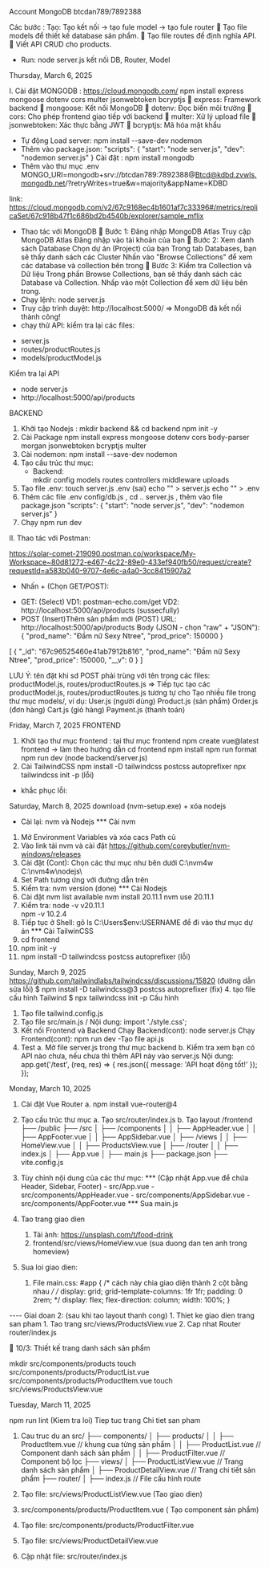 Account MongoDB btcdan789/7892388

Các bước : 
Tạo: Tạo kết nối -> tạo fule model -> tạo fule router
🔹 Tạo file models để thiết kế database sản phẩm.
🔹 Tạo file routes để định nghĩa API.
🔹 Viết API CRUD cho products.

- Run: node server.js kết nối DB, Router, Model

Thursday, March 6, 2025

I. Cài đặt MONGODB : https://cloud.mongodb.com/
npm install express mongoose dotenv cors multer jsonwebtoken bcryptjs
🔹 express: Framework backend
🔹 mongoose: Kết nối MongoDB
🔹 dotenv: Đọc biến môi trường
🔹 cors: Cho phép frontend giao tiếp với backend
🔹 multer: Xử lý upload file
🔹 jsonwebtoken: Xác thực bằng JWT
🔹 bcryptjs: Mã hóa mật khẩu
- Tự động Load server: npm install --save-dev nodemon
- Thêm vào package.json: 
"scripts": {
  "start": "node server.js",
  "dev": "nodemon server.js"
}
Cài đặt : npm install mongodb
- Thêm vào thư mục .env
MONGO_URI=mongodb+srv://btcdan789:7892388@Btcd@kdbd.zvwls.mongodb.net/?retryWrites=true&w=majority&appName=KDBD 

link: https://cloud.mongodb.com/v2/67c9168ec4b1601af7c33396#/metrics/replicaSet/67c918b47f1c686bd2b4540b/explorer/sample_mflix
- Thao tác với MongoDB 
 🔹 Bước 1: Đăng nhập MongoDB Atlas
Truy cập MongoDB Atlas
Đăng nhập vào tài khoản của bạn
🔹 Bước 2: Xem danh sách Database
Chọn dự án (Project) của bạn
Trong tab Databases, bạn sẽ thấy danh sách các Cluster
Nhấn vào "Browse Collections" để xem các database và collection bên trong
🔹 Bước 3: Kiểm tra Collection và Dữ liệu
Trong phần Browse Collections, bạn sẽ thấy danh sách các Database và Collection.
Nhấp vào một Collection để xem dữ liệu bên trong.
- Chạy lệnh: node server.js
- Truy cập trình duyệt: http://localhost:5000/
=>  MongoDB đã kết nối thành công!
- chạy thử API: kiểm tra lại các files:
 + server.js
 + routes/productRoutes.js
 + models/productModel.js

Kiểm tra lại API
- node server.js
- http://localhost:5000/api/products

BACKEND
1. Khởi tạo Nodejs :
    mkdir backend && cd backend
    npm init -y
2. Cài Package
    npm install express mongoose dotenv cors body-parser morgan jsonwebtoken bcryptjs multer
3. Cài nodemon: npm install --save-dev nodemon
4. Tạo cấu trúc thư mục:
    - Backend:  
    mkdir config models routes controllers middleware uploads
5. Tạo file .env:
    touch server.js .env (sai)
    echo "" > server.js
    echo "" > .env
6. Thêm các file .env config/db.js , cd .. server.js , thêm vào file package.json 
"scripts": {
  "start": "node server.js",
  "dev": "nodemon server.js"
}
7. Chạy npm run dev

II. Thao tác với Postman: 
<!-- Format https://jsonformatter.curiousconcept.com/# -->
https://solar-comet-219090.postman.co/workspace/My-Workspace~80d81272-e467-4c22-89e0-433ef940fb50/request/create?requestId=a583b040-9707-4e6c-a4a0-3cc8415907a2
- Nhấn + (Chọn GET/POST):
 + GET: (Select)
  VD1: postman-echo.com/get
  VD2: http://localhost:5000/api/products (sussecfully)
 + POST (Insert)Thêm sản phẩm mới (POST)
URL: http://localhost:5000/api/products
Body (JSON - chọn "raw" + "JSON"):
{
    "prod_name": "Đầm nữ Sexy Ntree",
    "prod_price": 150000
}

[
    {
        "_id": "67c96525460e41ab7912b816",
        "prod_name": "Đầm nữ Sexy Ntree",
        "prod_price": 150000,
        "__v": 0
    }
]

LƯU Ý: tên đặt khi sd POST phải trùng với tên trong các files:
productModel.js, routes/productRoutes.js
=> Tiếp tục tạo các productModel.js, routes/productRoutes.js tương tự cho 
Tạo nhiều file trong thư mục models/, ví dụ:
User.js (người dùng)
Product.js (sản phẩm)
Order.js (đơn hàng)
Cart.js (giỏ hàng)
Payment.js (thanh toán)

Friday, March 7, 2025
FRONTEND 
1. Khởi tạo thư mục frontend :
tại thư mục frontend
npm create vue@latest frontend -> làm theo hướng dẫn 
cd frontend
npm install
npm run format
npm run dev (node backend/server.js)
2. Cài TailwindCSS
npm install -D tailwindcss postcss autoprefixer
npx tailwindcss init -p (lỗi)
- khắc phục lỗi:

Saturday, March 8, 2025
download (nvm-setup.exe) + xóa nodejs 
- Cài lại: nvm và Nodejs
*** Cài nvm
1. Mở Environment Variables và xóa cacs Path cũ
2. Vào link tải nvm và cài đặt
https://github.com/coreybutler/nvm-windows/releases
3. Cài đặt (Cont): Chọn các thư mục như bên dưới
C:\nvm4w\
C:\nvm4w\nodejs\
4. Set Path tương ứng với đường dẫn trên
5. Kiểm tra: nvm version (done)
*** Cài Nodejs
1. Cài đặt
nvm list available
nvm install 20.11.1
nvm use 20.11.1
2. Kiểm tra: 
node -v v20.11.1    
npm -v  10.2.4
3. Tiếp tục ở Shell: gõ ls C:\Users\$env:USERNAME để đi vào thư mục dự án
*** Cài TailwinCSS
1. cd frontend
2. npm init -y
3. npm install -D tailwindcss postcss autoprefixer (lỗi)

Sunday, March 9, 2025
https://github.com/tailwindlabs/tailwindcss/discussions/15820 (đường dẫn sửa lỗi)
$ npm install -D tailwindcss@3 postcss autoprefixer (fix)
4. tạo file cấu hình Tailwind
$ npx tailwindcss init -p
Cấu hình
1. Tạo file tailwind.config.js
2. Tạo file src/main.js / Nội dung: import './style.css';
3. Kết nối Frontend và Backend
Chạy Backend(cont): node server.js
Chạy Frontend(cont): npm run dev
-Tạo file api.js
4. Test
 a. Mở file server.js trong thư mục backend
 b. Kiểm tra xem bạn có API nào chưa, nếu chưa thì thêm API này vào server.js
Nội dung: 
app.get('/test', (req, res) => {
  res.json({ message: 'API hoạt động tốt!' });
});

Monday, March 10, 2025
1. Cài đặt Vue Router
    a. npm install vue-router@4
2. Tạo cấu trúc thư mục
    a. Tạo src/router/index.js
    b. Tạo layout
    /frontend
 ├── /public
 ├── /src
 │   ├── /components
 │   │   ├── AppHeader.vue
 │   │   ├── AppFooter.vue
 │   │   ├── AppSidebar.vue
 │   ├── /views
 │   │   ├── HomeView.vue
 │   │   ├── ProductsView.vue
 │   ├── /router
 │   │   ├── index.js
 │   ├── App.vue
 │   ├── main.js
 ├── package.json
 ├── vite.config.js
1. Tùy chỉnh nội dung của các thư mục:
        *** (Cập nhật App.vue để chứa Header, Sidebar, Footer)
         - src/App.vue 
         - src/components/AppHeader.vue
         - src/components/AppSidebar.vue
         - src/components/AppFooter.vue
        *** Sua main.js

2. Tao trang giao dien
   1.  Tải ảnh: https://unsplash.com/t/food-drink
   2.  frontend/src/views/HomeView.vue (sua duong dan ten anh trong homeview)
3. Sua loi giao dien:
   1. File main.css: 
    #app {
    /* cách này chia giao diện thành 2 cột bằng nhau */
    /* display: grid;
    grid-template-columns: 1fr 1fr;
    padding: 0 2rem; */ 
    display: flex;
    flex-direction: column;
    width: 100%;
  }

  ---- Giai doan 2: (sau khi tao layout thanh cong)
    1. Thiet ke giao dien trang san pham
       1. Tao trang src/views/ProductsView.vue
       2. Cap nhat Router router/index.js


📅 10/3: Thiết kế trang danh sách sản phẩm

mkdir src/components/products
touch src/components/products/ProductList.vue src/components/products/ProductItem.vue
touch src/views/ProductsView.vue


Tuesday, March 11, 2025

npm run lint (Kiem tra loi)
Tiep tuc trang Chi tiet san pham
1. Cau truc du an
src/
 ├── components/
 │   ├── products/
 │   │   ├── ProductItem.vue   // khung cua từng sản phẩm 
 │   │   ├── ProductList.vue   // Component danh sách sản phẩm
 │   │   ├── ProductFilter.vue // Component bộ lọc
 ├── views/
 │   ├── ProductListView.vue   // Trang danh sách sản phẩm
 │   ├── ProductDetailView.vue // Trang chi tiết sản phẩm
 ├── router/
 │   ├── index.js              // File cấu hình route

 1. Tạo file: src/views/ProductListView.vue (Tao giao dien)
 2. src/components/products/ProductItem.vue ( Tạo component sản phẩm)
 3. Tạo file: src/components/products/ProductFilter.vue
 4. Tạo file: src/views/ProductDetailView.vue
 5. Cập nhật file: src/router/index.js
